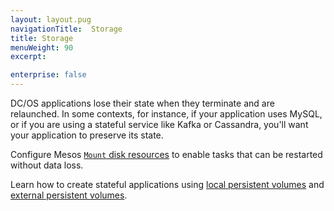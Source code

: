 ```yaml
---
layout: layout.pug
navigationTitle:  Storage
title: Storage
menuWeight: 90
excerpt:

enterprise: false
---
```


<!-- This source repo for this topic is https://github.com/dcos/dcos-docs -->


DC/OS applications lose their state when they terminate and are relaunched. In some contexts, for instance, if your application uses MySQL, or if you are using a stateful service like Kafka or Cassandra, you'll want your application to preserve its state. 

Configure Mesos [`Mount` disk resources](/1.10/storage/mount-disk-resources/) to enable tasks that can be restarted without data loss. 

Learn how to create stateful applications using [local persistent volumes](/1.10/storage/persistent-volume/) and [external persistent volumes](/1.10/storage/external-storage/).
